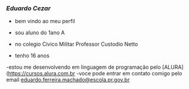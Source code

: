 ### *Eduardo Cezar* 
- bem vindo ao meu perfil

- sou aluno do 1ano A

- no  colegio Civico Militar Professor Custodio Netto

- tenho 16 anos 

-estou me desenvolvendo em linguagem de programação pelo [ALURA](https://cursos.alura.com.br
-voce pode entrar em contato comigo pelo email eduardo.ferreira.machado@escola.pr.gov.br
